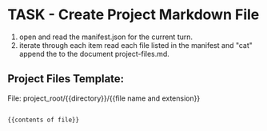 # TASK - Create Project Markdown File

1. open and read the manifest.json for the current turn.
2. iterate through each item read each file listed in the manifest and "cat" append the  <contents of the file> to the document project-files.md.


## Project Files Template:


File: project_root/{{directory}}/{{file name and extension}}

```text

{{contents of file}}



```